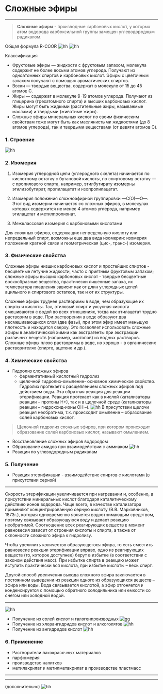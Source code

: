 # Сложные эфиры 
*** 
> **Сложные эфиры** - производные карбоновых кислот, у которых атом водорода карбоксильной группы замещен углеводородным радикалом.

Общая формула R-COOR
![hh](Картинки/../../Картинки/сложные%20эфиры1.png)
![hh](Картинки/../../Картинки/сложные%20эфиры2.png)

Классификация
- Фруктовые эфиры — жидкости с фруктовым запахом, молекула содержит не более восьми атомов углерода. Получают из одноатомных спиртов и карбоновых кислот. Эфиры с цветочным запахом получают с помощью ароматических спиртов.
- Воски — твердые вещества, содержат в молекуле от 15 до 45 атомов С.
- Жиры — содержат в молекуле 9-19 атомов углерода. Получают из глицерина (трехатомного спирта) и высших карбоновых кислот. Жиры могут быть жидкими (растительные жиры, называемые маслами) и твердыми (животные жиры).
- Сложные эфиры минеральных кислот по своим физическим свойствам тоже могут быть как маслянистыми жидкостями (до 8 атомов углерода), так и твердыми веществами (от девяти атомов C).
### 1. Строение 
![hh](Картинки/../../Картинки/строение%20слэф.png)
### 2. Изомерия
1. Изомерия углеродной цепи (углеродного скелета) начинается по кислотному остатку с бутановой кислоты, по спиртовому остатку — с пропилового спирта, например, этилбутирату изомерны этилизобутират, пропилацетат и изопропилацетат.

2. Изомерия положения сложноэфирной группировки —С(О)—О—. Этот вид изомерии начинается со сложных эфиров, в молекулах которых содержится не менее 4 атомов углерода, например этилацетат и метилпропионат.

3. Межклассовая изомерия с карбоновыми кислотами

Для сложных эфиров, содержащих непредельную кислоту или непредельный спирт, возможны еще два вида изомерии: изомерия положения кратной связи и геометрическая (цис-, транс-) изомерия.
### 3. Физические свойства
Сложные эфиры  низших карбоновых кислот и простейших спиртов - бесцветные летучие жидкости, часто с приятным фруктовым запахом; сложные эфиры  высших карбоновых кислот - твердые бесцветные воскообразные вещества, практически лишенные запаха, их температура плавления зависит как от длин углеродных цепей ацильного и спиртового остатков, так и от их структуры. 

Сложные эфиры труднее растворимы в воде, чем образующие их спирты и кислоты. Так, этиловый спирт и уксусная кислота смешиваются с водой во всех отношениях, тогда как этилацетат трудно растворим в воде. При растворении в воде образуют два несмешивающихся слоя (две фазы), при этом эфир имеет меньшую плотность и находится сверху. Это позволяет использовать сложные эфиры в аналитической химии как экстрагенты при экстракции различных веществ (например, изотопов) из водных растворов. Сложные эфиры  плохо растворимы в воде, но хорошо - в органических  растворителях (спирте, ацетоне и др.). 
### 4. Химические свойства
- Гидролиз сложных эфиров
    - ферментативный кислотный гидролиз
    - щелочной гидролиз-омыление- основное химическое свойство. Гидролиз протекает с расщеплением сложных эфиров под действием воды. Эта обратная реакция  для реакции этерификации. Реакция протекает как в кислой (катализаторы реакции – протоны Н+), так и в щелочной среде (катализаторы реакции –  гидроксид-ионы ОН –).
![hh](Картинки/../../Картинки/омыление.png)
В присутствии щелочи реакция необратима, т.к. происходит омыление – образование солей карбоновых кислот. 
> Щелочной гидролиз сложных эфиров, при котором происходит образование солей карбоновых кислот, называют омылением. 

- Восстановление сложных эфиров водородом
- Образование амидов при взаимодействии с аммиаком
![hh](Картинки/../../Картинки/амиды.png)
- Реакции по углеводородным радикалам

### 5. Получение
- Реакция этерификации - взаимодействие спиртов с кислотами (в присутствии серной)
***
Скорость этерификации увеличивается при нагревании и, особенно, в присутствии минеральных кислот благодаря каталитическому действию ионов водорода. Чаще всего,  в качестве катализатора применяют концентрированную серную кислоту (В.В. Марковников, 1873г.), которая одновременно является водоотнимающим средством, поэтому связывает образующуюся воду и делает реакцию необратимой. Соотношение всех реагирующих веществ в момент равновесия зависит от строения кислоты и спирта, а также от склонности сложного эфира к гидролизу.

Чтобы увеличить количество образующегося эфира, то есть сместить равновесие реакции этерификации вправо, одно из реагирующих веществ (то, которое доступнее) берут в избытке (в соответствии с законом действия масс). При избытке спирта в реакцию может вступить практически вся кислота, при избытке кислоты – весь спирт.

Другой способ увеличения выхода сложного эфира заключается в постоянном выведении из реакции одного из образующихся веществ – эфира или воды. Вода связывается кислотой, а эфир отгоняется и конденсируется с помощью обратного холодильника или емкости со снегом или холодной водой.
***
![hh](Картинки/../../Картинки/получение_эфира_3.png)
- Получение из солей кислот и галогенпроизводных
![gg](Картинки/../../Картинки/сэ1.png)
- Получение из хлорангидридов кислот и алкоголятов
![hh](Картинки/../../Картинки/сэ2.png)
- Получение из ангидридов кислот
![hh](Картинки/../../Картинки/сэ3.png)

### 6. Применение
- Растворители лакокрасочных материалов 
- парфюмерия
- производство напитков
- метилакрилат и метилметакрилат в производстве пластмасс



***
***
(дополнительно)
![hh](Картинки/../../Картинки/сложные-эфиры-ароматы.jpg)